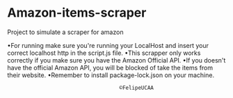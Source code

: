 # Amazon-items-scraper
Project to simulate a scraper for amazon

•For running make sure you're running your LocalHost and insert your correct localhost http in the script.js file.
•This scrapper only works correctly if you make sure you have the Amazon Official API.
•If you doesn't have the official Amazon API, you will be blocked of take the items from their website.
•Remember to install package-lock.json on your machine.

                                        ©FelipeUCAA
